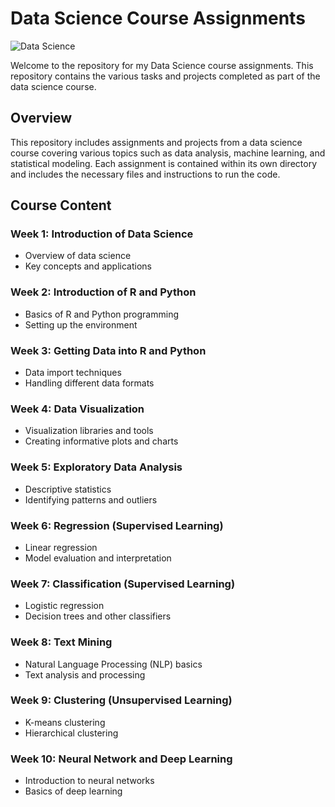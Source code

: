 # Data Science Course Assignments

![Data Science](https://via.placeholder.com/728x90.png?text=Data+Science+Course)

Welcome to the repository for my Data Science course assignments. This repository contains the various tasks and projects completed as part of the data science course.

## Overview

This repository includes assignments and projects from a data science course covering various topics such as data analysis, machine learning, and statistical modeling. Each assignment is contained within its own directory and includes the necessary files and instructions to run the code.

## Course Content

### Week 1: Introduction of Data Science
- Overview of data science
- Key concepts and applications

### Week 2: Introduction of R and Python
- Basics of R and Python programming
- Setting up the environment

### Week 3: Getting Data into R and Python
- Data import techniques
- Handling different data formats

### Week 4: Data Visualization
- Visualization libraries and tools
- Creating informative plots and charts

### Week 5: Exploratory Data Analysis
- Descriptive statistics
- Identifying patterns and outliers

### Week 6: Regression (Supervised Learning)
- Linear regression
- Model evaluation and interpretation

### Week 7: Classification (Supervised Learning)
- Logistic regression
- Decision trees and other classifiers

### Week 8: Text Mining
- Natural Language Processing (NLP) basics
- Text analysis and processing

### Week 9: Clustering (Unsupervised Learning)
- K-means clustering
- Hierarchical clustering

### Week 10: Neural Network and Deep Learning
- Introduction to neural networks
- Basics of deep learning

